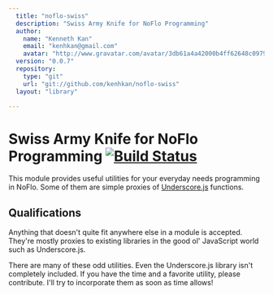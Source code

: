 ```yaml
---
  title: "noflo-swiss"
  description: "Swiss Army Knife for NoFlo Programming"
  author: 
    name: "Kenneth Kan"
    email: "kenhkan@gmail.com"
    avatar: "http://www.gravatar.com/avatar/3db61a4a42000b4ff62648c0979e8920?s=23"
  version: "0.0.7"
  repository: 
    type: "git"
    url: "git://github.com/kenhkan/noflo-swiss"
  layout: "library"

---
```

Swiss Army Knife for NoFlo Programming [![Build Status](https://secure.travis-ci.org/kenhkan/noflo-swiss.png?branch=master)](https://travis-ci.org/kenhkan/noflo-swiss)
===============================

This module provides useful utilities for your everyday needs
programming in NoFlo. Some of them are simple proxies of
[Underscore.js](http://underscorejs.org/) functions.


Qualifications
------------------------------

Anything that doesn't quite fit anywhere else in a module is accepted.
They're mostly proxies to existing libraries in the good ol' JavaScript
world such as Underscore.js.

There are many of these odd utilities. Even the Underscore.js library
isn't completely included. If you have the time and a favorite utility,
please contribute. I'll try to incorporate them as soon as time allows!
